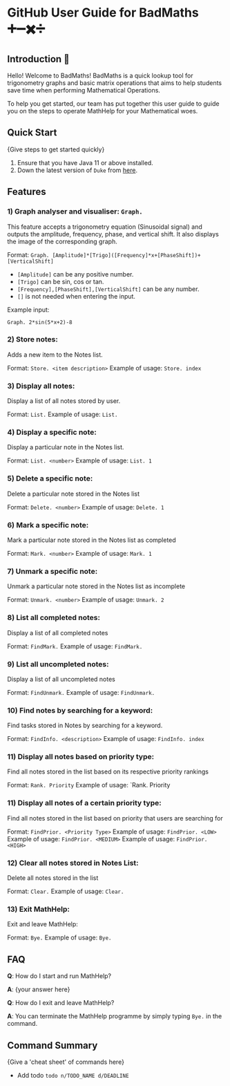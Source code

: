 # GitHub User Guide for BadMaths ➕➖✖️➗

## Introduction 🧮

Hello! Welcome to BadMaths! BadMaths is a quick lookup tool for 
trigonometry graphs and basic matrix operations that aims to help students save
time when performing Mathematical Operations. 

To help you get started, our team has put together this user guide to guide you on
the steps to operate MathHelp for your Mathematical woes.

## Quick Start

{Give steps to get started quickly}

1. Ensure that you have Java 11 or above installed.
1. Down the latest version of `Duke` from [here](http://link.to/duke).

## Features 

### 1) Graph analyser and visualiser: `Graph. `
This feature accepts a trigonometry equation (Sinusoidal signal) and outputs the amplitude, frequency, phase, and vertical shift.
It also displays the image of the corresponding graph.

Format: `Graph. [Amplitude]*[Trigo]([Frequency]*x+[PhaseShift])+[VerticalShift]`

* `[Amplitude]` can be any positive number.
* `[Trigo]` can be sin, cos or tan.
* `[Frequency],[PhaseShift],[VerticalShift]` can be any number.
* `[]` is not needed when entering the input.

Example input:
```
Graph. 2*sin(5*x+2)-8
```

### 2) Store notes:
Adds a new item to the Notes list.

Format: `Store. <item description>`
Example of usage: `Store. index`

### 3) Display all notes: 
Display a list of all notes stored by user.

Format: `List.`
Example of usage: `List.`

### 4) Display a specific note: 
Display a particular note in the Notes list.

Format: `List. <number>`
Example of usage: `List. 1`

### 5) Delete a specific note:
Delete a particular note stored in the Notes list

Format: `Delete. <number>`
Example of usage: `Delete. 1`

### 6) Mark a specific note:
Mark a particular note stored in the Notes list as completed

Format: `Mark. <number>`
Example of usage: `Mark. 1`

### 7) Unmark a specific note:
Unmark a particular note stored in the Notes list as incomplete

Format: `Unmark. <number>`
Example of usage: `Unmark. 2`

### 8) List all completed notes:
Display a list of all completed notes

Format: `FindMark.`
Example of usage: `FindMark.`

### 9) List all uncompleted notes:
Display a list of all uncompleted notes

Format: `FindUnmark.`
Example of usage: `FindUnmark.`

### 10) Find notes by searching for a keyword:
Find tasks stored in Notes by searching for a keyword.

Format: `FindInfo. <description>`
Example of usage: `FindInfo. index`

### 11) Display all notes based on priority type:
Find all notes stored in the list based on its respective priority rankings

Format: `Rank. Priority`
Example of usage: `Rank. Priority

### 11) Display all notes of a certain priority type:
Find all notes stored in the list based on priority that users are searching for

Format: `FindPrior. <Priority Type>`
Example of usage: `FindPrior. <LOW>`
Example of usage: `FindPrior. <MEDIUM>`
Example of usage: `FindPrior. <HIGH>`

### 12) Clear all notes stored in Notes List:
Delete all notes stored in the list

Format: `Clear.`
Example of usage: `Clear.`

### 13) Exit MathHelp:
Exit and leave MathHelp:

Format: `Bye.`
Example of usage: `Bye.`

## FAQ

**Q**: How do I start and run MathHelp? 

**A**: {your answer here}

**Q**: How do I exit and leave MathHelp?

**A**: You can terminate the MathHelp programme by simply typing 
`Bye.` in the command.

## Command Summary

{Give a 'cheat sheet' of commands here}

* Add todo `todo n/TODO_NAME d/DEADLINE`
